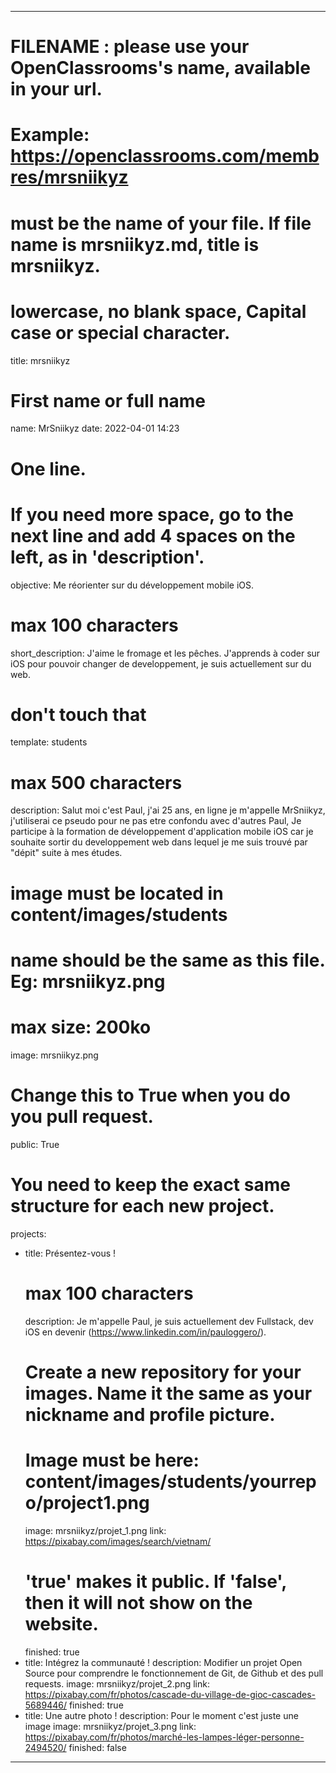 ---

# FILENAME : please use your OpenClassrooms's name, available in your url.
# Example: https://openclassrooms.com/membres/mrsniikyz
# must be the name of your file. If file name is mrsniikyz.md, title is mrsniikyz.
# lowercase, no blank space, Capital case or special character.
title: mrsniikyz

# First name or full name
name: MrSniikyz
date: 2022-04-01 14:23 

# One line.
# If you need more space, go to the next line and add 4 spaces on the left, as in 'description'.
objective: Me réorienter sur du développement mobile iOS.

# max 100 characters
short_description: J'aime le fromage et les pêches. J'apprends à coder sur iOS pour pouvoir changer de developpement, je suis actuellement sur du web.

# don't touch that
template: students

# max 500 characters
description:
    Salut moi c'est Paul, j'ai 25 ans, en ligne je m'appelle MrSniikyz,
    j'utiliserai ce pseudo pour ne pas etre confondu avec d'autres Paul,
    Je participe à la formation de développement d'application mobile iOS
    car je souhaite sortir du developpement web dans lequel je me suis 
    trouvé par "dépit" suite à mes études.

# image must be located in content/images/students
# name should be the same as this file. Eg: mrsniikyz.png
# max size: 200ko
image: mrsniikyz.png

# Change this to True when you do you pull request.
public: True

# You need to keep the exact same structure for each new project.
projects:
  - title: Présentez-vous !
    # max 100 characters
    description: Je m'appelle Paul, je suis actuellement dev Fullstack, dev iOS en devenir (https://www.linkedin.com/in/pauloggero/).
    # Create a new repository for your images. Name it the same as your nickname and profile picture.
    # Image must be here: content/images/students/yourrepo/project1.png
    image: mrsniikyz/projet_1.png
    link: https://pixabay.com/images/search/vietnam/
    # 'true' makes it public. If 'false', then it will not show on the website.
    finished: true
  - title: Intégrez la communauté !
    description: Modifier un projet Open Source pour comprendre le fonctionnement de Git, de Github et des pull requests.
    image: mrsniikyz/projet_2.png
    link: https://pixabay.com/fr/photos/cascade-du-village-de-gioc-cascades-5689446/
    finished: true
  - title: Une autre photo !
    description: Pour le moment c'est juste une image
    image: mrsniikyz/projet_3.png
    link: https://pixabay.com/fr/photos/marché-les-lampes-léger-personne-2494520/
    finished: false
---